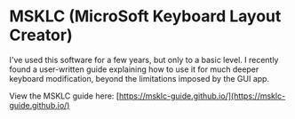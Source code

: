# MSKLC (MicroSoft Keyboard Layout Creator)

I've used this software for a few years, but only to a basic level. I recently found a user-written guide explaining how to use it for much deeper keyboard modification, beyond the limitations imposed by the GUI app.

View the MSKLC guide here: [https://msklc-guide.github.io/](https://msklc-guide.github.io/)

